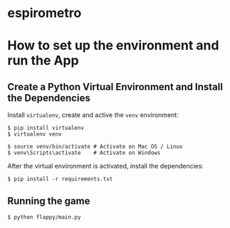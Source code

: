 # espirometro


# How to set up the environment and run the App

## Create a Python Virtual Environment and Install the Dependencies

Install `virtualenv`, create and active the `venv` environment:

```
$ pip install virtualenv
$ virtualenv venv

$ source venv/bin/activate # Activate on Mac OS / Linux
$ venv\Scripts\activate    # Activate on Windows
```

After the virtual environment is activated, install the dependencies:

```
$ pip install -r requirements.txt
```

## Running the game

```
$ python flappy/main.py
```
